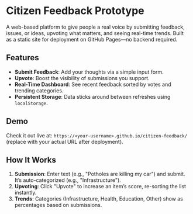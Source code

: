 # Citizen Feedback Prototype

A web-based platform to give people a real voice by submitting feedback, issues, or ideas, upvoting what matters, and seeing real-time trends. Built as a static site for deployment on GitHub Pages—no backend required.

## Features
- **Submit Feedback**: Add your thoughts via a simple input form.
- **Upvote**: Boost the visibility of submissions you support.
- **Real-Time Dashboard**: See recent feedback sorted by votes and trending categories.
- **Persistent Storage**: Data sticks around between refreshes using `localStorage`.

## Demo
Check it out live at: `https://<your-username>.github.io/citizen-feedback/` (replace with your actual URL after deployment).

## How It Works
1. **Submission**: Enter text (e.g., "Potholes are killing my car") and submit. It’s auto-categorized (e.g., "Infrastructure").
2. **Upvoting**: Click "Upvote" to increase an item’s score, re-sorting the list instantly.
3. **Trends**: Categories (Infrastructure, Health, Education, Other) show as percentages based on submissions.
